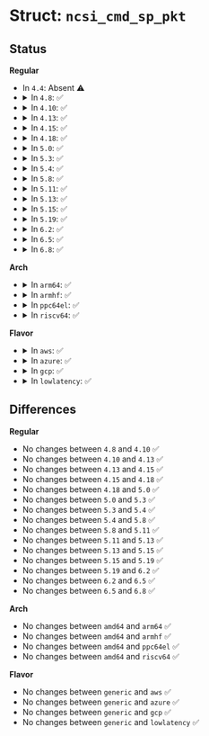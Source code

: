 # Struct: <code>ncsi_cmd_sp_pkt</code>

## Status
<b>Regular</b>
<ul>
<li>
In <code>4.4</code>: Absent ⚠️
</li>
<li>
<details>
<summary>In <code>4.8</code>: ✅</summary>

```c
struct ncsi_cmd_sp_pkt {
    struct ncsi_cmd_pkt_hdr cmd;
    unsigned char reserved[3];
    unsigned char hw_arbitration;
    __be32 checksum;
    unsigned char pad[22];
};
```
</details>
</li>
<li>
<details>
<summary>In <code>4.10</code>: ✅</summary>

```c
struct ncsi_cmd_sp_pkt {
    struct ncsi_cmd_pkt_hdr cmd;
    unsigned char reserved[3];
    unsigned char hw_arbitration;
    __be32 checksum;
    unsigned char pad[22];
};
```
</details>
</li>
<li>
<details>
<summary>In <code>4.13</code>: ✅</summary>

```c
struct ncsi_cmd_sp_pkt {
    struct ncsi_cmd_pkt_hdr cmd;
    unsigned char reserved[3];
    unsigned char hw_arbitration;
    __be32 checksum;
    unsigned char pad[22];
};
```
</details>
</li>
<li>
<details>
<summary>In <code>4.15</code>: ✅</summary>

```c
struct ncsi_cmd_sp_pkt {
    struct ncsi_cmd_pkt_hdr cmd;
    unsigned char reserved[3];
    unsigned char hw_arbitration;
    __be32 checksum;
    unsigned char pad[22];
};
```
</details>
</li>
<li>
<details>
<summary>In <code>4.18</code>: ✅</summary>

```c
struct ncsi_cmd_sp_pkt {
    struct ncsi_cmd_pkt_hdr cmd;
    unsigned char reserved[3];
    unsigned char hw_arbitration;
    __be32 checksum;
    unsigned char pad[22];
};
```
</details>
</li>
<li>
<details>
<summary>In <code>5.0</code>: ✅</summary>

```c
struct ncsi_cmd_sp_pkt {
    struct ncsi_cmd_pkt_hdr cmd;
    unsigned char reserved[3];
    unsigned char hw_arbitration;
    __be32 checksum;
    unsigned char pad[22];
};
```
</details>
</li>
<li>
<details>
<summary>In <code>5.3</code>: ✅</summary>

```c
struct ncsi_cmd_sp_pkt {
    struct ncsi_cmd_pkt_hdr cmd;
    unsigned char reserved[3];
    unsigned char hw_arbitration;
    __be32 checksum;
    unsigned char pad[22];
};
```
</details>
</li>
<li>
<details>
<summary>In <code>5.4</code>: ✅</summary>

```c
struct ncsi_cmd_sp_pkt {
    struct ncsi_cmd_pkt_hdr cmd;
    unsigned char reserved[3];
    unsigned char hw_arbitration;
    __be32 checksum;
    unsigned char pad[22];
};
```
</details>
</li>
<li>
<details>
<summary>In <code>5.8</code>: ✅</summary>

```c
struct ncsi_cmd_sp_pkt {
    struct ncsi_cmd_pkt_hdr cmd;
    unsigned char reserved[3];
    unsigned char hw_arbitration;
    __be32 checksum;
    unsigned char pad[22];
};
```
</details>
</li>
<li>
<details>
<summary>In <code>5.11</code>: ✅</summary>

```c
struct ncsi_cmd_sp_pkt {
    struct ncsi_cmd_pkt_hdr cmd;
    unsigned char reserved[3];
    unsigned char hw_arbitration;
    __be32 checksum;
    unsigned char pad[22];
};
```
</details>
</li>
<li>
<details>
<summary>In <code>5.13</code>: ✅</summary>

```c
struct ncsi_cmd_sp_pkt {
    struct ncsi_cmd_pkt_hdr cmd;
    unsigned char reserved[3];
    unsigned char hw_arbitration;
    __be32 checksum;
    unsigned char pad[22];
};
```
</details>
</li>
<li>
<details>
<summary>In <code>5.15</code>: ✅</summary>

```c
struct ncsi_cmd_sp_pkt {
    struct ncsi_cmd_pkt_hdr cmd;
    unsigned char reserved[3];
    unsigned char hw_arbitration;
    __be32 checksum;
    unsigned char pad[22];
};
```
</details>
</li>
<li>
<details>
<summary>In <code>5.19</code>: ✅</summary>

```c
struct ncsi_cmd_sp_pkt {
    struct ncsi_cmd_pkt_hdr cmd;
    unsigned char reserved[3];
    unsigned char hw_arbitration;
    __be32 checksum;
    unsigned char pad[22];
};
```
</details>
</li>
<li>
<details>
<summary>In <code>6.2</code>: ✅</summary>

```c
struct ncsi_cmd_sp_pkt {
    struct ncsi_cmd_pkt_hdr cmd;
    unsigned char reserved[3];
    unsigned char hw_arbitration;
    __be32 checksum;
    unsigned char pad[22];
};
```
</details>
</li>
<li>
<details>
<summary>In <code>6.5</code>: ✅</summary>

```c
struct ncsi_cmd_sp_pkt {
    struct ncsi_cmd_pkt_hdr cmd;
    unsigned char reserved[3];
    unsigned char hw_arbitration;
    __be32 checksum;
    unsigned char pad[22];
};
```
</details>
</li>
<li>
<details>
<summary>In <code>6.8</code>: ✅</summary>

```c
struct ncsi_cmd_sp_pkt {
    struct ncsi_cmd_pkt_hdr cmd;
    unsigned char reserved[3];
    unsigned char hw_arbitration;
    __be32 checksum;
    unsigned char pad[22];
};
```
</details>
</li>
</ul>
<b>Arch</b>
<ul>
<li>
<details>
<summary>In <code>arm64</code>: ✅</summary>

```c
struct ncsi_cmd_sp_pkt {
    struct ncsi_cmd_pkt_hdr cmd;
    unsigned char reserved[3];
    unsigned char hw_arbitration;
    __be32 checksum;
    unsigned char pad[22];
};
```
</details>
</li>
<li>
<details>
<summary>In <code>armhf</code>: ✅</summary>

```c
struct ncsi_cmd_sp_pkt {
    struct ncsi_cmd_pkt_hdr cmd;
    unsigned char reserved[3];
    unsigned char hw_arbitration;
    __be32 checksum;
    unsigned char pad[22];
};
```
</details>
</li>
<li>
<details>
<summary>In <code>ppc64el</code>: ✅</summary>

```c
struct ncsi_cmd_sp_pkt {
    struct ncsi_cmd_pkt_hdr cmd;
    unsigned char reserved[3];
    unsigned char hw_arbitration;
    __be32 checksum;
    unsigned char pad[22];
};
```
</details>
</li>
<li>
<details>
<summary>In <code>riscv64</code>: ✅</summary>

```c
struct ncsi_cmd_sp_pkt {
    struct ncsi_cmd_pkt_hdr cmd;
    unsigned char reserved[3];
    unsigned char hw_arbitration;
    __be32 checksum;
    unsigned char pad[22];
};
```
</details>
</li>
</ul>
<b>Flavor</b>
<ul>
<li>
<details>
<summary>In <code>aws</code>: ✅</summary>

```c
struct ncsi_cmd_sp_pkt {
    struct ncsi_cmd_pkt_hdr cmd;
    unsigned char reserved[3];
    unsigned char hw_arbitration;
    __be32 checksum;
    unsigned char pad[22];
};
```
</details>
</li>
<li>
<details>
<summary>In <code>azure</code>: ✅</summary>

```c
struct ncsi_cmd_sp_pkt {
    struct ncsi_cmd_pkt_hdr cmd;
    unsigned char reserved[3];
    unsigned char hw_arbitration;
    __be32 checksum;
    unsigned char pad[22];
};
```
</details>
</li>
<li>
<details>
<summary>In <code>gcp</code>: ✅</summary>

```c
struct ncsi_cmd_sp_pkt {
    struct ncsi_cmd_pkt_hdr cmd;
    unsigned char reserved[3];
    unsigned char hw_arbitration;
    __be32 checksum;
    unsigned char pad[22];
};
```
</details>
</li>
<li>
<details>
<summary>In <code>lowlatency</code>: ✅</summary>

```c
struct ncsi_cmd_sp_pkt {
    struct ncsi_cmd_pkt_hdr cmd;
    unsigned char reserved[3];
    unsigned char hw_arbitration;
    __be32 checksum;
    unsigned char pad[22];
};
```
</details>
</li>
</ul>

## Differences
<b>Regular</b>
<ul>
<li>
No changes between <code>4.8</code> and <code>4.10</code> ✅
</li>
<li>
No changes between <code>4.10</code> and <code>4.13</code> ✅
</li>
<li>
No changes between <code>4.13</code> and <code>4.15</code> ✅
</li>
<li>
No changes between <code>4.15</code> and <code>4.18</code> ✅
</li>
<li>
No changes between <code>4.18</code> and <code>5.0</code> ✅
</li>
<li>
No changes between <code>5.0</code> and <code>5.3</code> ✅
</li>
<li>
No changes between <code>5.3</code> and <code>5.4</code> ✅
</li>
<li>
No changes between <code>5.4</code> and <code>5.8</code> ✅
</li>
<li>
No changes between <code>5.8</code> and <code>5.11</code> ✅
</li>
<li>
No changes between <code>5.11</code> and <code>5.13</code> ✅
</li>
<li>
No changes between <code>5.13</code> and <code>5.15</code> ✅
</li>
<li>
No changes between <code>5.15</code> and <code>5.19</code> ✅
</li>
<li>
No changes between <code>5.19</code> and <code>6.2</code> ✅
</li>
<li>
No changes between <code>6.2</code> and <code>6.5</code> ✅
</li>
<li>
No changes between <code>6.5</code> and <code>6.8</code> ✅
</li>
</ul>
<b>Arch</b>
<ul>
<li>
No changes between <code>amd64</code> and <code>arm64</code> ✅
</li>
<li>
No changes between <code>amd64</code> and <code>armhf</code> ✅
</li>
<li>
No changes between <code>amd64</code> and <code>ppc64el</code> ✅
</li>
<li>
No changes between <code>amd64</code> and <code>riscv64</code> ✅
</li>
</ul>
<b>Flavor</b>
<ul>
<li>
No changes between <code>generic</code> and <code>aws</code> ✅
</li>
<li>
No changes between <code>generic</code> and <code>azure</code> ✅
</li>
<li>
No changes between <code>generic</code> and <code>gcp</code> ✅
</li>
<li>
No changes between <code>generic</code> and <code>lowlatency</code> ✅
</li>
</ul>
